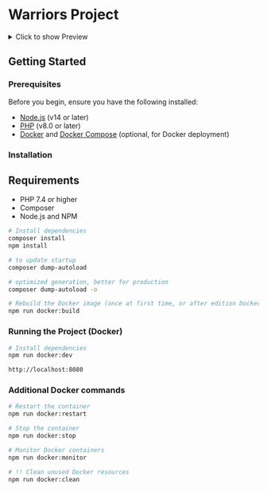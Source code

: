 # Warriors Project

<details>
  <summary>Click to show Preview</summary>

  ![WARRIORS](https://raw.githubusercontent.com/ashuksu/warriors/refs/heads/main/preview.jpg)
</details>


## Getting Started

### Prerequisites

Before you begin, ensure you have the following installed:
- [Node.js](https://nodejs.org/) (v14 or later)
- [PHP](https://www.php.net/) (v8.0 or later)
- [Docker](https://docs.docker.com/get-docker/) and [Docker Compose](https://docs.docker.com/compose/install/) (optional, for Docker deployment)

### Installation

## Requirements
- PHP 7.4 or higher
- Composer
- Node.js and NPM

```bash
# Install dependencies
composer install
npm install
```
```bash
# to update startup
composer dump-autoload

# optimized generation, better for production
composer dump-autoload -o
```

```bash   
# Rebuild the Docker image (once at first time, or after edition Docker files)
npm run docker:build
```

### Running the Project (Docker)

```bash
# Install dependencies
npm run docker:dev
```
```bash
http://localhost:8080
```

### Additional Docker commands

```bash
# Restart the container
npm run docker:restart
```

```bash  
# Stop the container
npm run docker:stop
```


```bash
# Monitor Docker containers
npm run docker:monitor
```

```bash 
# !! Clean unused Docker resources
npm run docker:clean
```
